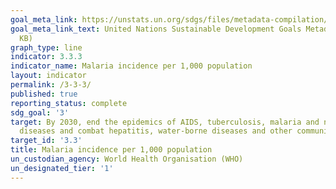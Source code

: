 ```yaml
---
goal_meta_link: https://unstats.un.org/sdgs/files/metadata-compilation/Metadata-Goal-3.pdf
goal_meta_link_text: United Nations Sustainable Development Goals Metadata (PDF 431
  KB)
graph_type: line
indicator: 3.3.3
indicator_name: Malaria incidence per 1,000 population
layout: indicator
permalink: /3-3-3/
published: true
reporting_status: complete
sdg_goal: '3'
target: By 2030, end the epidemics of AIDS, tuberculosis, malaria and neglected tropical
  diseases and combat hepatitis, water-borne diseases and other communicable diseases
target_id: '3.3'
title: Malaria incidence per 1,000 population
un_custodian_agency: World Health Organisation (WHO)
un_designated_tier: '1'
---
```

